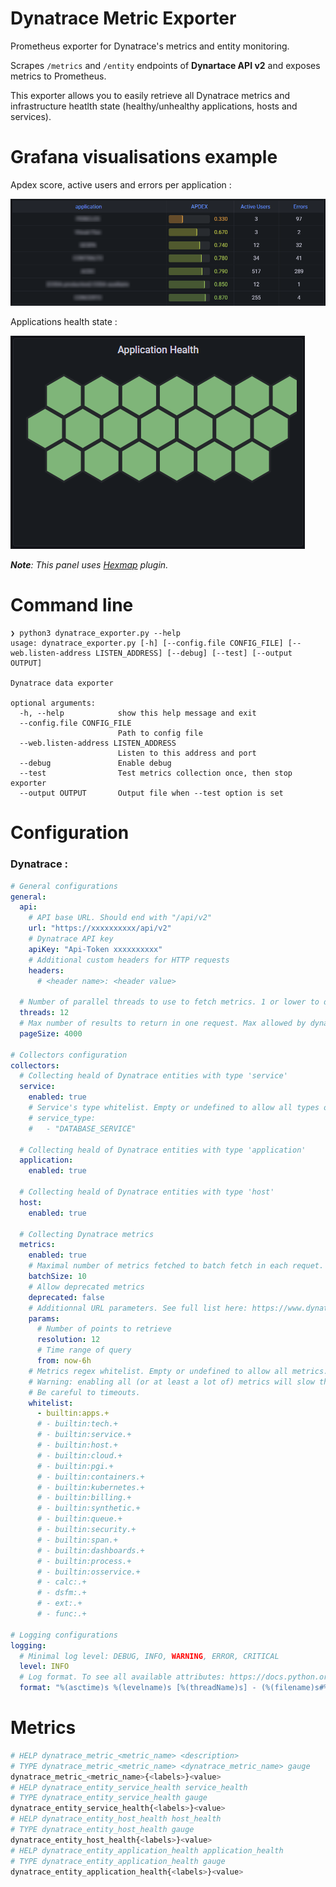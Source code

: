 # Dynatrace Metric Exporter

Prometheus exporter for Dynatrace's metrics and entity monitoring.

Scrapes `/metrics` and `/entity` endpoints of **Dynartace API v2** and exposes metrics to Prometheus.

This exporter allows you to easily retrieve all Dynatrace metrics and infrastructure heatlth state (healthy/unhealthy applications, hosts and services).

# Grafana visualisations example 

Apdex score, active users and errors per application :

![Grafana Table](assets/grafana_table_apdex.png?raw=true "Apdex score, active users and errors per application")

Applications health state :

![Applications health state](assets/grafana_honeycomb_application.png?raw=true "Applications health state")

***Note**: This panel uses [Hexmap](https://grafana.com/grafana/plugins/marcusolsson-hexmap-panel/) plugin.*

# Command line

```
❯ python3 dynatrace_exporter.py --help
usage: dynatrace_exporter.py [-h] [--config.file CONFIG_FILE] [--web.listen-address LISTEN_ADDRESS] [--debug] [--test] [--output OUTPUT]

Dynatrace data exporter

optional arguments:
  -h, --help            show this help message and exit
  --config.file CONFIG_FILE
                        Path to config file
  --web.listen-address LISTEN_ADDRESS
                        Listen to this address and port
  --debug               Enable debug
  --test                Test metrics collection once, then stop exporter
  --output OUTPUT       Output file when --test option is set
```

# Configuration
### Dynatrace :

```yaml
# General configurations
general:
  api:
    # API base URL. Should end with "/api/v2"
    url: "https://xxxxxxxxxx/api/v2"
    # Dynatrace API key
    apiKey: "Api-Token xxxxxxxxxx"
    # Additional custom headers for HTTP requests
    headers:
      # <header name>: <header value>
  
  # Number of parallel threads to use to fetch metrics. 1 or lower to disable multithreading
  threads: 12 
  # Max number of results to return in one request. Max allowed by dynatrace is 4000
  pageSize: 4000

# Collectors configuration
collectors:
  # Collecting heald of Dynatrace entities with type 'service'
  service:
    enabled: true
    # Service's type whitelist. Empty or undefined to allow all types of service
    # service_type:
    #   - "DATABASE_SERVICE"
      
  # Collecting heald of Dynatrace entities with type 'application'
  application:
    enabled: true

  # Collecting heald of Dynatrace entities with type 'host'
  host:
    enabled: true

  # Collecting Dynatrace metrics
  metrics:
    enabled: true
    # Maximal number of metrics fetched to batch fetch in each requet. Max allowed by dynatrace is 10
    batchSize: 10 
    # Allow deprecated metrics
    deprecated: false
    # Additionnal URL parameters. See full list here: https://www.dynatrace.com/support/help/dynatrace-api/environment-api/metric-v2/get-data-points 
    params:
      # Number of points to retrieve
      resolution: 12 
      # Time range of query
      from: now-6h 
    # Metrics regex whitelist. Empty or undefined to allow all metrics. 
    # Warning: enabling all (or at least a lot of) metrics will slow the exporter down to several minutes. 
    # Be careful to timeouts.
    whitelist:
      - builtin:apps.+ 
      # - builtin:tech.+ 
      # - builtin:service.+ 
      # - builtin:host.+ 
      # - builtin:cloud.+ 
      # - builtin:pgi.+ 
      # - builtin:containers.+ 
      # - builtin:kubernetes.+ 
      # - builtin:billing.+ 
      # - builtin:synthetic.+ 
      # - builtin:queue.+ 
      # - builtin:security.+ 
      # - builtin:span.+ 
      # - builtin:dashboards.+ 
      # - builtin:process.+ 
      # - builtin:osservice.+ 
      # - calc:.+ 
      # - dsfm:.+ 
      # - ext:.+ 
      # - func:.+ 

# Logging configurations
logging:
  # Minimal log level: DEBUG, INFO, WARNING, ERROR, CRITICAL
  level: INFO 
  # Log format. To see all available attributes: https://docs.python.org/3/library/logging.html#logrecord-attributes 
  format: "%(asctime)s %(levelname)s [%(threadName)s] - (%(filename)s#%(lineno)d) - %(message)s"
```

# Metrics

```bash
# HELP dynatrace_metric_<metric_name> <description>
# TYPE dynatrace_metric_<metric_name> <dynatrace_metric_name> gauge
dynatrace_metric_<metric_name>{<labels>}<value>
# HELP dynatrace_entity_service_health service_health
# TYPE dynatrace_entity_service_health gauge 
dynatrace_entity_service_health{<labels>}<value>
# HELP dynatrace_entity_host_health host_health
# TYPE dynatrace_entity_host_health gauge 
dynatrace_entity_host_health{<labels>}<value>
# HELP dynatrace_entity_application_health application_health
# TYPE dynatrace_entity_application_health gauge 
dynatrace_entity_application_health{<labels>}<value>
```
